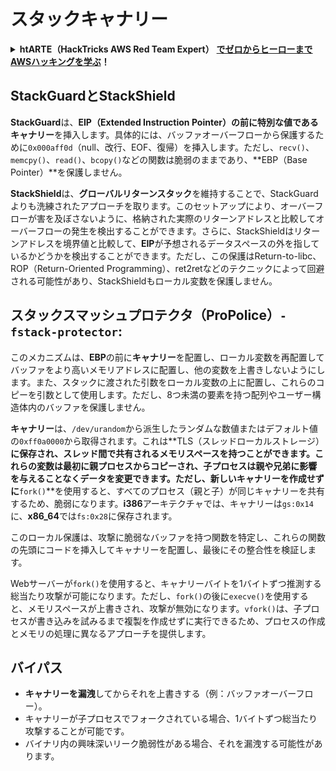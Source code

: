 # スタックキャナリー

<details>

<summary><strong>htARTE（HackTricks AWS Red Team Expert）</strong> <a href="https://training.hacktricks.xyz/courses/arte"><strong>でゼロからヒーローまでAWSハッキングを学ぶ</strong></a><strong>！</strong></summary>

HackTricksをサポートする他の方法：

- **HackTricksで企業を宣伝したい**または**HackTricksをPDFでダウンロードしたい**場合は、[**SUBSCRIPTION PLANS**](https://github.com/sponsors/carlospolop)をチェックしてください！
- [**公式PEASS＆HackTricksスウェグ**](https://peass.creator-spring.com)を入手する
- 独占的な[**NFT**](https://opensea.io/collection/the-peass-family)のコレクションである[**The PEASS Family**](https://opensea.io/collection/the-peass-family)を発見する
- **Discordグループ**に**参加**💬(https://discord.gg/hRep4RUj7f)または[**telegramグループ**](https://t.me/peass)に参加するか、**Twitter**で**フォロー**する🐦 [**@hacktricks\_live**](https://twitter.com/hacktricks\_live)**。**
- **HackTricks**（https://github.com/carlospolop/hacktricks）と[**HackTricks Cloud**](https://github.com/carlospolop/hacktricks-cloud)のGitHubリポジトリにPRを提出して、あなたのハッキングテクニックを共有してください。

</details>

## **StackGuardとStackShield**

**StackGuard**は、**EIP（Extended Instruction Pointer）**の前に特別な値である**キャナリー**を挿入します。具体的には、バッファオーバーフローから保護するために`0x000aff0d`（null、改行、EOF、復帰）を挿入します。ただし、`recv()`、`memcpy()`、`read()`、`bcopy()`などの関数は脆弱のままであり、**EBP（Base Pointer）**を保護しません。

**StackShield**は、**グローバルリターンスタック**を維持することで、StackGuardよりも洗練されたアプローチを取ります。このセットアップにより、オーバーフローが害を及ぼさないように、格納された実際のリターンアドレスと比較してオーバーフローの発生を検出することができます。さらに、StackShieldはリターンアドレスを境界値と比較して、**EIP**が予想されるデータスペースの外を指しているかどうかを検出することができます。ただし、この保護はReturn-to-libc、ROP（Return-Oriented Programming）、ret2retなどのテクニックによって回避される可能性があり、StackShieldもローカル変数を保護しません。

## **スタックスマッシュプロテクタ（ProPolice）`-fstack-protector`:**

このメカニズムは、**EBP**の前に**キャナリー**を配置し、ローカル変数を再配置してバッファをより高いメモリアドレスに配置し、他の変数を上書きしないようにします。また、スタックに渡された引数をローカル変数の上に配置し、これらのコピーを引数として使用します。ただし、8つ未満の要素を持つ配列やユーザー構造体内のバッファを保護しません。

**キャナリー**は、`/dev/urandom`から派生したランダムな数値またはデフォルト値の`0xff0a0000`から取得されます。これは**TLS（スレッドローカルストレージ）**に保存され、スレッド間で共有されるメモリスペースを持つことができます。これらの変数は最初に親プロセスからコピーされ、子プロセスは親や兄弟に影響を与えることなくデータを変更できます。ただし、新しいキャナリーを作成せずに**`fork()`**を使用すると、すべてのプロセス（親と子）が同じキャナリーを共有するため、脆弱になります。**i386**アーキテクチャでは、キャナリーは`gs:0x14`に、**x86\_64**では`fs:0x28`に保存されます。

このローカル保護は、攻撃に脆弱なバッファを持つ関数を特定し、これらの関数の先頭にコードを挿入してキャナリーを配置し、最後にその整合性を検証します。

Webサーバーが`fork()`を使用すると、キャナリーバイトを1バイトずつ推測する総当たり攻撃が可能になります。ただし、`fork()`の後に`execve()`を使用すると、メモリスペースが上書きされ、攻撃が無効になります。`vfork()`は、子プロセスが書き込みを試みるまで複製を作成せずに実行できるため、プロセスの作成とメモリの処理に異なるアプローチを提供します。

## バイパス

- **キャナリーを漏洩**してからそれを上書きする（例：バッファオーバーフロー）。
- キャナリーが子プロセスでフォークされている場合、1バイトずつ総当たり攻撃することが可能です。
- バイナリ内の興味深いリーク脆弱性がある場合、それを漏洩する可能性があります。

